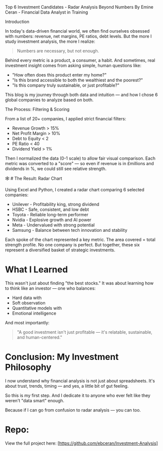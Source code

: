 
Top 6 Investment Candidates - Radar Analysis Beyond Numbers
By Emine Ceran - Financial Data Analyst in Training

Introduction

In today's data-driven financial world, we often find ourselves obsessed with numbers: revenue, net margins, PE ratios, debt levels.
But the more I study investment analysis, the more I realize:

> Numbers are necessary, but not enough.

Behind every metric is a product, a consumer, a habit.
And sometimes, real investment insight comes from asking simple, human questions like:

- "How often does this product enter my home?"
- "Is this brand accessible to both the wealthiest and the poorest?"
- "Is this company truly sustainable, or just profitable?"

This blog is my journey through both data and intuition — and how I chose 6 global companies to analyze based on both.

The Process: Filtering & Scoring

From a list of 20+ companies, I applied strict financial filters:
- Revenue Growth > 15%
- Net Profit Margin > 10%
- Debt to Equity < 2
- PE Ratio < 40
- Dividend Yield > 1%

Then I normalized the data (0-1 scale) to allow fair visual comparison.
Each metric was converted to a "score" — so even if revenue is in £millions and dividends in %, we could still see relative strength.

🕸 # The Result: Radar Chart

Using Excel and Python, I created a radar chart comparing 6 selected companies:

- Unilever - Profitability king, strong dividend
- HSBC - Safe, consistent, and low debt
- Toyota - Reliable long-term performer
- Nvidia - Explosive growth and AI power
- Meta - Undervalued with strong potential
- Samsung - Balance between tech innovation and stability

Each spoke of the chart represented a key metric.
The area covered = total strength profile.
No one company is perfect. But together, these six represent a diversified basket of strategic investments.

# What I Learned

This wasn't just about finding "the best stocks."
It was about learning how to think like an investor — one who balances:

- Hard data with
- Soft observation
- Quantitative models with
- Emotional intelligence

And most importantly:

> "A good investment isn't just profitable — it's relatable, sustainable, and human-centered."

#  Conclusion: My Investment Philosophy

I now understand why financial analysis is not just about spreadsheets.
It's about trust, trends, timing — and yes, a little bit of gut feeling.

So this is my first step.
And I dedicate it to anyone who ever felt like they weren't "data smart" enough.

Because if I can go from confusion to radar analysis — you can too.

#  Repo:
View the full project here: [https://github.com/ebceran/Investment-Analysis]
